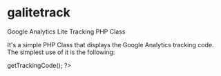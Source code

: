galitetrack
===========

Google Analytics Lite Tracking PHP Class

It's a simple PHP Class that displays the Google Analytics tracking code.
The simplest use of it is the following:

<?php

include 'Galitetrack.php';

$ga = new Galitetrack('UA-XXXXX-Y');

echo $ga->getTrackingCode();

?>
